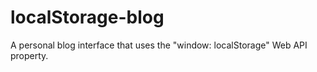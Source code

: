 # localStorage-blog
A personal blog interface that uses the "window: localStorage" Web API property.
